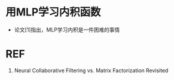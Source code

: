 # 用MLP学习内积函数
- 论文[1]指出，MLP学习内积是一件困难的事情

# REF
1. Neural Collaborative Filtering vs. Matrix Factorization Revisited
